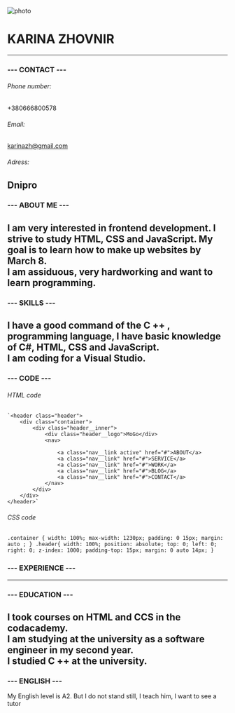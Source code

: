 ![photo](https://encrypted-tbn0.gstatic.com/images?q=tbn%3AANd9GcRS0dFYZ-2GBca9tv-QNSEUocuKegU5jwFJrg&usqp=CAU "photo not mine")
# KARINA ZHOVNIR     
----                 
###    --- CONTACT ---
###### Phone number:
+380666800578 
###### Email:
karinazh@gmail.com
###### Adress:
Dnipro
---
###   --- ABOUT ME ---
I am very interested in frontend development. I strive to study HTML, CSS and JavaScript. My goal is to learn how to make up websites by March 8.  
I am assiduous, very hardworking and want to learn programming.
---
###  --- SKILLS ---
I have a good command of the C ++ , programming language, I have basic knowledge of C#, HTML, CSS and JavaScript.  
I am coding for a Visual Studio.  
---
### --- CODE ---
###### HTML code

    `<header class="header">
        <div class="container">
            <div class="header__inner">
                <div class="header__logo">MoGo</div>
                <nav>
                  
                    <a class="nav__link active" href="#">ABOUT</a>
                    <a class="nav__link" href="#">SERVICE</a>
                    <a class="nav__link" href="#">WORK</a>
                    <a class="nav__link" href="#">BLOG</a>
                    <a class="nav__link" href="#">CONTACT</a>
                </nav>
            </div>
        </div>
    </header>`
    
###### CSS code

`.container {
    width: 100%;
    max-width: 1230px;
    padding: 0 15px;
    margin: auto ;
  }
  .header{
    width: 100%;
    position: absolute;
    top: 0;
    left: 0;
    right: 0;
    z-index: 1000;
    padding-top: 15px;
    margin: 0 auto 14px;
     }`
     
 ### --- EXPERIENCE ---  
---
### --- EDUCATION ---
I took courses on HTML and CCS in the codacademy.  
I am studying at the university as a software engineer in my second year.   
I studied C ++ at the university.  
---
### --- ENGLISH ---
My English level is A2.
But I do not stand still, I teach him, I want to see a tutor


